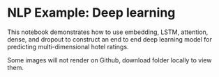 # NLP Example: Deep learning

This notebook demonstrates how to use embedding, LSTM, attention, dense, and dropout to construct an end to end deep learning model for predicting multi-dimensional hotel ratings.

Some images will not render on Github, download folder locally to view them.
